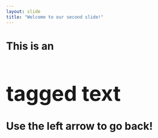 ```yaml
---
layout: slide
title: "Welcome to our second slide!"
---
```

# **This is an <H1> tagged text**
Use the left arrow to go back!
